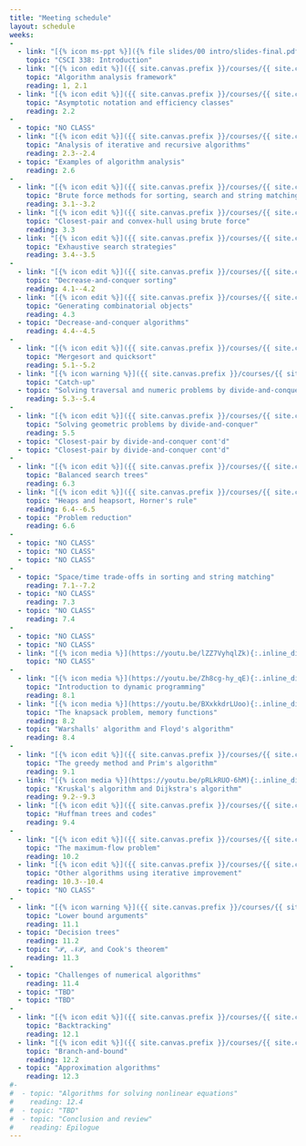 ```yaml
---
title: "Meeting schedule"
layout: schedule
weeks:
-
  - link: "[{% icon ms-ppt %}]({% file slides/00 intro/slides-final.pdf %})"
    topic: "CSCI 338: Introduction"
  - link: "[{% icon edit %}]({{ site.canvas.prefix }}/courses/{{ site.canvas.course }}/assignments/{% assignment Assignment 1 %})"
    topic: "Algorithm analysis framework"
    reading: 1, 2.1
  - link: "[{% icon edit %}]({{ site.canvas.prefix }}/courses/{{ site.canvas.course }}/assignments/{% assignment Assignment 2 %})"
    topic: "Asymptotic notation and efficiency classes"
    reading: 2.2
-
  - topic: "NO CLASS"
  - link: "[{% icon edit %}]({{ site.canvas.prefix }}/courses/{{ site.canvas.course }}/assignments/{% assignment Assignment 3 %})"
    topic: "Analysis of iterative and recursive algorithms"
    reading: 2.3--2.4
  - topic: "Examples of algorithm analysis"
    reading: 2.6
-
  - link: "[{% icon edit %}]({{ site.canvas.prefix }}/courses/{{ site.canvas.course }}/assignments/{% assignment Assignment 4 %})"
    topic: "Brute force methods for sorting, search and string matching"
    reading: 3.1--3.2
  - link: "[{% icon edit %}]({{ site.canvas.prefix }}/courses/{{ site.canvas.course }}/assignments/{% assignment Assignment 5 %})"
    topic: "Closest-pair and convex-hull using brute force"
    reading: 3.3
  - link: "[{% icon edit %}]({{ site.canvas.prefix }}/courses/{{ site.canvas.course }}/assignments/{% assignment Assignment 6 %})"
    topic: "Exhaustive search strategies"
    reading: 3.4--3.5
-
  - link: "[{% icon edit %}]({{ site.canvas.prefix }}/courses/{{ site.canvas.course }}/assignments/{% assignment Assignment 7 %})"
    topic: "Decrease-and-conquer sorting"
    reading: 4.1--4.2
  - link: "[{% icon edit %}]({{ site.canvas.prefix }}/courses/{{ site.canvas.course }}/assignments/{% assignment Assignment 8 %})"
    topic: "Generating combinatorial objects"
    reading: 4.3
  - topic: "Decrease-and-conquer algorithms"
    reading: 4.4--4.5
-
  - link: "[{% icon edit %}]({{ site.canvas.prefix }}/courses/{{ site.canvas.course }}/assignments/{% assignment Assignment 10 %})"
    topic: "Mergesort and quicksort"
    reading: 5.1--5.2
  - link: "[{% icon warning %}]({{ site.canvas.prefix }}/courses/{{ site.canvas.course }}/assignments/{% assignment Exam 1 %})"
    topic: "Catch-up"
  - topic: "Solving traversal and numeric problems by divide-and-conquer"
    reading: 5.3--5.4
-
  - link: "[{% icon edit %}]({{ site.canvas.prefix }}/courses/{{ site.canvas.course }}/assignments/{% assignment Assignment 12 %})"
    topic: "Solving geometric problems by divide-and-conquer"
    reading: 5.5
  - topic: "Closest-pair by divide-and-conquer cont'd"
  - topic: "Closest-pair by divide-and-conquer cont'd"
-
  - link: "[{% icon edit %}]({{ site.canvas.prefix }}/courses/{{ site.canvas.course }}/assignments/{% assignment Assignment 13 %})"
    topic: "Balanced search trees"
    reading: 6.3
  - link: "[{% icon edit %}]({{ site.canvas.prefix }}/courses/{{ site.canvas.course }}/assignments/{% assignment Assignment 14 %})"
    topic: "Heaps and heapsort, Horner's rule"
    reading: 6.4--6.5
  - topic: "Problem reduction"
    reading: 6.6
-
  - topic: "NO CLASS"
  - topic: "NO CLASS"
  - topic: "NO CLASS"
-
  - topic: "Space/time trade-offs in sorting and string matching"
    reading: 7.1--7.2
  - topic: "NO CLASS"
    reading: 7.3
  - topic: "NO CLASS"
    reading: 7.4
-
  - topic: "NO CLASS"
  - topic: "NO CLASS"
  - link: "[{% icon media %}](https://youtu.be/lZZ7VyhqlZk){:.inline_disabled}"
    topic: "NO CLASS"
-
  - link: "[{% icon media %}](https://youtu.be/Zh8cg-hy_qE){:.inline_disabled}&nbsp;&nbsp;[{% icon edit %}]({{ site.canvas.prefix }}/courses/{{ site.canvas.course }}/assignments/{% assignment Assignment 18 %})"
    topic: "Introduction to dynamic programming"
    reading: 8.1
  - link: "[{% icon media %}](https://youtu.be/BXxkkdrLUoo){:.inline_disabled}&nbsp;&nbsp;[{% icon edit %}]({{ site.canvas.prefix }}/courses/{{ site.canvas.course }}/assignments/{% assignment Assignment 19 %})"
    topic: "The knapsack problem, memory functions"
    reading: 8.2
  - topic: "Warshalls' algorithm and Floyd's algorithm"
    reading: 8.4
-
  - link: "[{% icon edit %}]({{ site.canvas.prefix }}/courses/{{ site.canvas.course }}/assignments/{% assignment Assignment 21 %})"
    topic: "The greedy method and Prim's algorithm"
    reading: 9.1
  - link: "[{% icon media %}](https://youtu.be/pRLkRUO-6hM){:.inline_disabled}&nbsp;&nbsp;[{% icon edit %}]({{ site.canvas.prefix }}/courses/{{ site.canvas.course }}/assignments/{% assignment Assignment 22 %})"
    topic: "Kruskal's algorithm and Dijkstra's algorithm"
    reading: 9.2--9.3
  - link: "[{% icon edit %}]({{ site.canvas.prefix }}/courses/{{ site.canvas.course }}/assignments/{% assignment Assignment 23 %})"
    topic: "Huffman trees and codes"
    reading: 9.4
-
  - link: "[{% icon edit %}]({{ site.canvas.prefix }}/courses/{{ site.canvas.course }}/assignments/{% assignment Assignment 24 %})"
    topic: "The maximum-flow problem"
    reading: 10.2
  - link: "[{% icon edit %}]({{ site.canvas.prefix }}/courses/{{ site.canvas.course }}/assignments/{% assignment Assignment 25 %})"
    topic: "Other algorithms using iterative improvement"
    reading: 10.3--10.4
  - topic: "NO CLASS"
-
  - link: "[{% icon warning %}]({{ site.canvas.prefix }}/courses/{{ site.canvas.course }}/assignments/{% assignment Exam 2 %})"
    topic: "Lower bound arguments"
    reading: 11.1
  - topic: "Decision trees"
    reading: 11.2
  - topic: "𝒫, 𝒩𝒫, and Cook's theorem"
    reading: 11.3
-
  - topic: "Challenges of numerical algorithms"
    reading: 11.4
  - topic: "TBD"
  - topic: "TBD"
-
  - link: "[{% icon edit %}]({{ site.canvas.prefix }}/courses/{{ site.canvas.course }}/assignments/{% assignment Assignment 26 %})"
    topic: "Backtracking"
    reading: 12.1
  - link: "[{% icon edit %}]({{ site.canvas.prefix }}/courses/{{ site.canvas.course }}/assignments/{% assignment Assignment 27 %})"
    topic: "Branch-and-bound"
    reading: 12.2
  - topic: "Approximation algorithms"
    reading: 12.3
#-
#  - topic: "Algorithms for solving nonlinear equations"
#    reading: 12.4
#  - topic: "TBD"
#  - topic: "Conclusion and review"
#    reading: Epilogue
---
```

